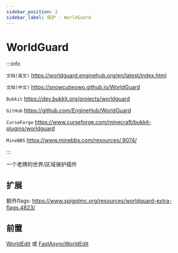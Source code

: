 ```yaml
---
sidebar_position: 2
sidebar_label: 保护 - WorldGuard
---
```


# WorldGuard

:::info

`文档(英文)` https://worldguard.enginehub.org/en/latest/index.html

`文档(中文)` https://snowcutieowo.github.io/WorldGuard

`Bukkit` https://dev.bukkit.org/projects/worldguard

`GitHub` https://github.com/EngineHub/WorldGuard

`CurseForge` https://www.curseforge.com/minecraft/bukkit-plugins/worldguard

`MineBBS` https://www.minebbs.com/resources/.9074/

:::

一个老牌的世界/区域保护插件

## 扩展

额外flags: https://www.spigotmc.org/resources/worldguard-extra-flags.4823/

## 前置

[WorldEdit](./WorldEdit.md) 或 [FastAsyncWorldEdit](./FastAsyncWorldEdit.md)
